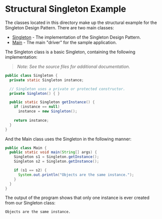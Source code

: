 # Structural Singleton Example

The classes located in this directory make up the structural example for the Singleton Design Pattern. There are two main classes:

* [Singleton](https://github.com/caseyscarborough/design-patterns-java/blob/master/src/main/java/com/caseyscarborough/designpatterns/singleton/structural/Singleton.java) - The implementation of the Singleton Design Pattern.
* [Main](https://github.com/caseyscarborough/design-patterns-java/blob/master/src/main/java/com/caseyscarborough/designpatterns/singleton/structural/Main.java) - The main "driver" for the sample application.

The Singleton class is a basic Singleton, containing the following implementation:

> _Note: See the source files for additional documentation._

```java
public class Singleton {
  private static Singleton instance;

  // Singleton uses a private or protected constructor.
  private Singleton() { }

  public static Singleton getInstance() {
    if (instance == null)
      instance = new Singleton();
      
    return instance;
  }
}
```

And the Main class uses the Singleton in the following manner:

```java
public class Main {
  public static void main(String[] args) {
    Singleton s1 = Singleton.getInstance();
    Singleton s2 = Singleton.getInstance();

    if (s1 == s2) {
      System.out.println("Objects are the same instance.");
    }
  }
}
```

The output of the program shows that only one instance is ever created from our Singleton class:

```bash
Objects are the same instance.
```
